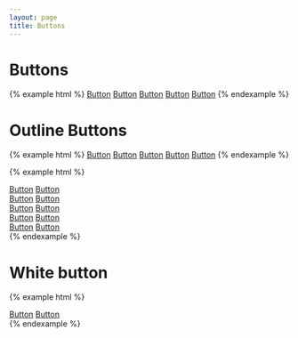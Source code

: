 ```yaml
---
layout: page
title: Buttons
---
```


# Buttons

{% example html %}
<a href="#" class="button">Button</a>
<a href="#" class="button button--green">Button</a>
<a href="#" class="button button--blue">Button</a>
<a href="#" class="button button--dark">Button</a>
<a href="#" class="button button--black">Button</a>
{% endexample %}

# Outline Buttons

{% example html %}
<a href="#" class="button-outline">Button</a>
<a href="#" class="button-outline button--green">Button</a>
<a href="#" class="button-outline button--blue">Button</a>
<a href="#" class="button-outline button--dark">Button</a>
<a href="#" class="button-outline button--black">Button</a>
{% endexample %}

{% example html %}
<div class="bg-color--light-20 show-inline-block">
<a href="#" class="button">Button</a>
<a href="#" class="button-outline">Button</a><br>
<a href="#" class="button">Button</a>
<a href="#" class="button-outline">Button</a><br>
<a href="#" class="button-outline">Button</a>
<a href="#" class="button">Button</a><br>
<a href="#" class="button">Button</a>
<a href="#" class="button">Button</a><br>
<a href="#" class="button-outline">Button</a>
<a href="#" class="button-outline">Button</a><br>
</div>
{% endexample %}

# White button

{% example html %}
<div class="bg-color--blue soft--small show-inline-block">
  <a href="#" class="button button--white">Button</a>
  <a href="#" class="button-outline button--white">Button</a>
</div>
{% endexample %}
